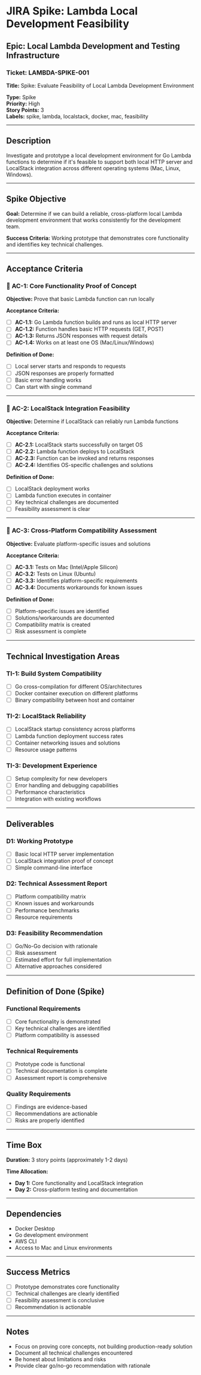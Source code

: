 # JIRA Spike: Lambda Local Development Feasibility

## Epic: Local Lambda Development and Testing Infrastructure

### Ticket: LAMBDA-SPIKE-001
**Title:** Spike: Evaluate Feasibility of Local Lambda Development Environment

**Type:** Spike  
**Priority:** High  
**Story Points:** 3  
**Labels:** spike, lambda, localstack, docker, mac, feasibility

---

## Description
Investigate and prototype a local development environment for Go Lambda functions to determine if it's feasible to support both local HTTP server and LocalStack integration across different operating systems (Mac, Linux, Windows).

---

## Spike Objective
**Goal:** Determine if we can build a reliable, cross-platform local Lambda development environment that works consistently for the development team.

**Success Criteria:** Working prototype that demonstrates core functionality and identifies key technical challenges.

---

## Acceptance Criteria

### 🎯 **AC-1: Core Functionality Proof of Concept**
**Objective:** Prove that basic Lambda function can run locally

**Acceptance Criteria:**
- [ ] **AC-1.1:** Go Lambda function builds and runs as local HTTP server
- [ ] **AC-1.2:** Function handles basic HTTP requests (GET, POST)
- [ ] **AC-1.3:** Returns JSON responses with request details
- [ ] **AC-1.4:** Works on at least one OS (Mac/Linux/Windows)

**Definition of Done:**
- [ ] Local server starts and responds to requests
- [ ] JSON responses are properly formatted
- [ ] Basic error handling works
- [ ] Can start with single command

---

### 🎯 **AC-2: LocalStack Integration Feasibility**
**Objective:** Determine if LocalStack can reliably run Lambda functions

**Acceptance Criteria:**
- [ ] **AC-2.1:** LocalStack starts successfully on target OS
- [ ] **AC-2.2:** Lambda function deploys to LocalStack
- [ ] **AC-2.3:** Function can be invoked and returns responses
- [ ] **AC-2.4:** Identifies OS-specific challenges and solutions

**Definition of Done:**
- [ ] LocalStack deployment works
- [ ] Lambda function executes in container
- [ ] Key technical challenges are documented
- [ ] Feasibility assessment is clear

---

### 🎯 **AC-3: Cross-Platform Compatibility Assessment**
**Objective:** Evaluate platform-specific issues and solutions

**Acceptance Criteria:**
- [ ] **AC-3.1:** Tests on Mac (Intel/Apple Silicon)
- [ ] **AC-3.2:** Tests on Linux (Ubuntu)
- [ ] **AC-3.3:** Identifies platform-specific requirements
- [ ] **AC-3.4:** Documents workarounds for known issues

**Definition of Done:**
- [ ] Platform-specific issues are identified
- [ ] Solutions/workarounds are documented
- [ ] Compatibility matrix is created
- [ ] Risk assessment is complete

---

## Technical Investigation Areas

### **TI-1: Build System Compatibility**
- [ ] Go cross-compilation for different OS/architectures
- [ ] Docker container execution on different platforms
- [ ] Binary compatibility between host and container

### **TI-2: LocalStack Reliability**
- [ ] LocalStack startup consistency across platforms
- [ ] Lambda function deployment success rates
- [ ] Container networking issues and solutions
- [ ] Resource usage patterns

### **TI-3: Development Experience**
- [ ] Setup complexity for new developers
- [ ] Error handling and debugging capabilities
- [ ] Performance characteristics
- [ ] Integration with existing workflows

---

## Deliverables

### **D1: Working Prototype**
- [ ] Basic local HTTP server implementation
- [ ] LocalStack integration proof of concept
- [ ] Simple command-line interface

### **D2: Technical Assessment Report**
- [ ] Platform compatibility matrix
- [ ] Known issues and workarounds
- [ ] Performance benchmarks
- [ ] Resource requirements

### **D3: Feasibility Recommendation**
- [ ] Go/No-Go decision with rationale
- [ ] Risk assessment
- [ ] Estimated effort for full implementation
- [ ] Alternative approaches considered

---

## Definition of Done (Spike)

### **Functional Requirements**
- [ ] Core functionality is demonstrated
- [ ] Key technical challenges are identified
- [ ] Platform compatibility is assessed

### **Technical Requirements**
- [ ] Prototype code is functional
- [ ] Technical documentation is complete
- [ ] Assessment report is comprehensive

### **Quality Requirements**
- [ ] Findings are evidence-based
- [ ] Recommendations are actionable
- [ ] Risks are properly identified

---

## Time Box
**Duration:** 3 story points (approximately 1-2 days)

**Time Allocation:**
- **Day 1:** Core functionality and LocalStack integration
- **Day 2:** Cross-platform testing and documentation

---

## Dependencies
- Docker Desktop
- Go development environment
- AWS CLI
- Access to Mac and Linux environments

---

## Success Metrics
- [ ] Prototype demonstrates core functionality
- [ ] Technical challenges are clearly identified
- [ ] Feasibility assessment is conclusive
- [ ] Recommendation is actionable

---

## Notes
- Focus on proving core concepts, not building production-ready solution
- Document all technical challenges encountered
- Be honest about limitations and risks
- Provide clear go/no-go recommendation with rationale
